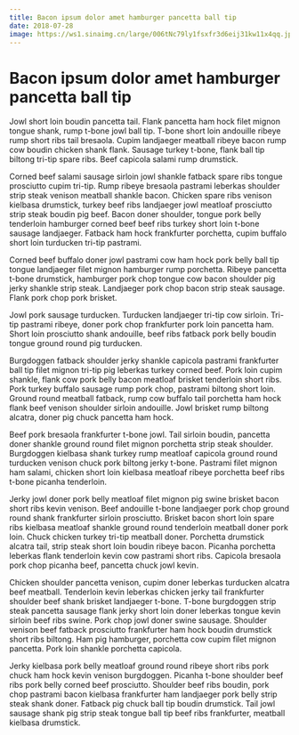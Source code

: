 ```yaml
---
title: Bacon ipsum dolor amet hamburger pancetta ball tip
date: 2018-07-28
image: https://ws1.sinaimg.cn/large/006tNc79ly1fsxfr3d6eij31kw11x4qq.jpg
---
```


# Bacon ipsum dolor amet hamburger pancetta ball tip

Jowl short loin boudin pancetta tail. Flank pancetta ham hock filet mignon tongue shank, rump t-bone jowl ball tip. T-bone short loin andouille ribeye rump short ribs tail bresaola. Cupim landjaeger meatball ribeye bacon rump cow boudin chicken shank flank. Sausage turkey t-bone, flank ball tip biltong tri-tip spare ribs. Beef capicola salami rump drumstick.

Corned beef salami sausage sirloin jowl shankle fatback spare ribs tongue prosciutto cupim tri-tip. Rump ribeye bresaola pastrami leberkas shoulder strip steak venison meatball shankle bacon. Chicken spare ribs venison kielbasa drumstick, turkey beef ribs landjaeger jowl meatloaf prosciutto strip steak boudin pig beef. Bacon doner shoulder, tongue pork belly tenderloin hamburger corned beef beef ribs turkey short loin t-bone sausage landjaeger. Fatback ham hock frankfurter porchetta, cupim buffalo short loin turducken tri-tip pastrami.

Corned beef buffalo doner jowl pastrami cow ham hock pork belly ball tip tongue landjaeger filet mignon hamburger rump porchetta. Ribeye pancetta t-bone drumstick, hamburger pork chop tongue cow bacon shoulder pig jerky shankle strip steak. Landjaeger pork chop bacon strip steak sausage. Flank pork chop pork brisket.

Jowl pork sausage turducken. Turducken landjaeger tri-tip cow sirloin. Tri-tip pastrami ribeye, doner pork chop frankfurter pork loin pancetta ham. Short loin prosciutto shank andouille, beef ribs fatback pork belly boudin tongue ground round pig turducken.

Burgdoggen fatback shoulder jerky shankle capicola pastrami frankfurter ball tip filet mignon tri-tip pig leberkas turkey corned beef. Pork loin cupim shankle, flank cow pork belly bacon meatloaf brisket tenderloin short ribs. Pork turkey buffalo sausage rump pork chop, pastrami biltong short loin. Ground round meatball fatback, rump cow buffalo tail porchetta ham hock flank beef venison shoulder sirloin andouille. Jowl brisket rump biltong alcatra, doner pig chuck pancetta ham hock.

Beef pork bresaola frankfurter t-bone jowl. Tail sirloin boudin, pancetta doner shankle ground round filet mignon porchetta strip steak shoulder. Burgdoggen kielbasa shank turkey rump meatloaf capicola ground round turducken venison chuck pork biltong jerky t-bone. Pastrami filet mignon ham salami, chicken short loin kielbasa meatloaf ribeye porchetta beef ribs t-bone picanha tenderloin.

Jerky jowl doner pork belly meatloaf filet mignon pig swine brisket bacon short ribs kevin venison. Beef andouille t-bone landjaeger pork chop ground round shank frankfurter sirloin prosciutto. Brisket bacon short loin spare ribs kielbasa meatloaf shankle ground round tenderloin meatball doner pork loin. Chuck chicken turkey tri-tip meatball doner. Porchetta drumstick alcatra tail, strip steak short loin boudin ribeye bacon. Picanha porchetta leberkas flank tenderloin kevin cow pastrami short ribs. Capicola bresaola pork chop picanha beef, pancetta chuck jowl kevin.

Chicken shoulder pancetta venison, cupim doner leberkas turducken alcatra beef meatball. Tenderloin kevin leberkas chicken jerky tail frankfurter shoulder beef shank brisket landjaeger t-bone. T-bone burgdoggen strip steak pancetta sausage flank jerky short loin doner leberkas tongue kevin sirloin beef ribs swine. Pork chop jowl doner swine sausage. Shoulder venison beef fatback prosciutto frankfurter ham hock boudin drumstick short ribs biltong. Ham pig hamburger, porchetta cow cupim filet mignon pancetta. Pork loin shankle porchetta capicola.

Jerky kielbasa pork belly meatloaf ground round ribeye short ribs pork chuck ham hock kevin venison burgdoggen. Picanha t-bone shoulder beef ribs pork belly corned beef prosciutto. Shoulder beef ribs boudin, pork chop pastrami bacon kielbasa frankfurter ham landjaeger pork belly strip steak shank doner. Fatback pig chuck ball tip boudin drumstick. Tail jowl sausage shank pig strip steak tongue ball tip beef ribs frankfurter, meatball kielbasa drumstick.